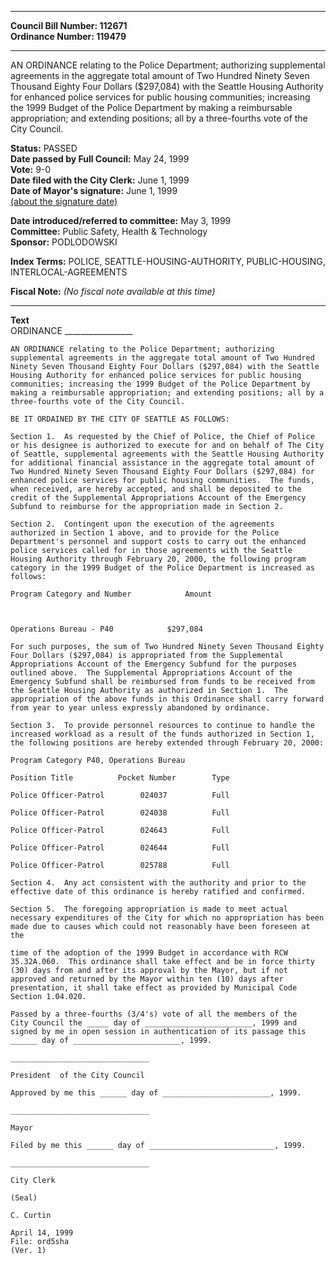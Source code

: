 * * * * *  
  
**Council Bill Number: [](#h0)[](#h2)112671**   
**Ordinance Number: 119479**  
  
* * * * *  
  
AN ORDINANCE relating to the Police Department; authorizing supplemental agreements in the aggregate total amount of Two Hundred Ninety Seven Thousand Eighty Four Dollars ($297,084) with the Seattle Housing Authority for enhanced police services for public housing communities; increasing the 1999 Budget of the Police Department by making a reimbursable appropriation; and extending positions; all by a three-fourths vote of the City Council.  
  
**Status:** PASSED   
**Date passed by Full Council:** May 24, 1999   
**Vote:** 9-0   
**Date filed with the City Clerk:** June 1, 1999   
**Date of Mayor's signature:** June 1, 1999   
[(about the signature date)](/~public/approvaldate.htm)   
  
  
**Date introduced/referred to committee:** May 3, 1999   
**Committee:** Public Safety, Health & Technology   
**Sponsor:** PODLODOWSKI   
  
**Index Terms:** POLICE, SEATTLE-HOUSING-AUTHORITY, PUBLIC-HOUSING, INTERLOCAL-AGREEMENTS  
  
**Fiscal Note:** *(No fiscal note available at this time)*  
  
* * * * *  
  
**Text**  
    ORDINANCE _________________  
  
    AN ORDINANCE relating to the Police Department; authorizing  
    supplemental agreements in the aggregate total amount of Two Hundred  
    Ninety Seven Thousand Eighty Four Dollars ($297,084) with the Seattle  
    Housing Authority for enhanced police services for public housing  
    communities; increasing the 1999 Budget of the Police Department by  
    making a reimbursable appropriation; and extending positions; all by a  
    three-fourths vote of the City Council.  
  
    BE IT ORDAINED BY THE CITY OF SEATTLE AS FOLLOWS:  
  
    Section 1.  As requested by the Chief of Police, the Chief of Police  
    or his designee is authorized to execute for and on behalf of The City  
    of Seattle, supplemental agreements with the Seattle Housing Authority  
    for additional financial assistance in the aggregate total amount of  
    Two Hundred Ninety Seven Thousand Eighty Four Dollars ($297,084) for  
    enhanced police services for public housing communities.  The funds,  
    when received, are hereby accepted, and shall be deposited to the  
    credit of the Supplemental Appropriations Account of the Emergency  
    Subfund to reimburse for the appropriation made in Section 2.  
  
    Section 2.  Contingent upon the execution of the agreements  
    authorized in Section 1 above, and to provide for the Police  
    Department's personnel and support costs to carry out the enhanced  
    police services called for in those agreements with the Seattle  
    Housing Authority through February 20, 2000, the following program  
    category in the 1999 Budget of the Police Department is increased as  
    follows:  
  
    Program Category and Number            Amount  
  
  
  
    Operations Bureau - P40            $297,084  
  
    For such purposes, the sum of Two Hundred Ninety Seven Thousand Eighty  
    Four Dollars ($297,084) is appropriated from the Supplemental  
    Appropriations Account of the Emergency Subfund for the purposes  
    outlined above.  The Supplemental Appropriations Account of the  
    Emergency Subfund shall be reimbursed from funds to be received from  
    the Seattle Housing Authority as authorized in Section 1.  The  
    appropriation of the above funds in this Ordinance shall carry forward  
    from year to year unless expressly abandoned by ordinance.  
  
    Section 3.  To provide personnel resources to continue to handle the  
    increased workload as a result of the funds authorized in Section 1,  
    the following positions are hereby extended through February 20, 2000:  
  
    Program Category P40, Operations Bureau  
  
    Position Title          Pocket Number        Type  
  
    Police Officer-Patrol        024037          Full  
  
    Police Officer-Patrol        024038          Full  
  
    Police Officer-Patrol        024643          Full  
  
    Police Officer-Patrol        024644          Full  
  
    Police Officer-Patrol        025788          Full  
  
    Section 4.  Any act consistent with the authority and prior to the  
    effective date of this ordinance is hereby ratified and confirmed.  
  
    Section 5.  The foregoing appropriation is made to meet actual  
    necessary expenditures of the City for which no appropriation has been  
    made due to causes which could not reasonably have been foreseen at  
    the  
  
    time of the adoption of the 1999 Budget in accordance with RCW  
    35.32A.060.  This ordinance shall take effect and be in force thirty  
    (30) days from and after its approval by the Mayor, but if not  
    approved and returned by the Mayor within ten (10) days after  
    presentation, it shall take effect as provided by Municipal Code  
    Section 1.04.020.  
  
    Passed by a three-fourths (3/4's) vote of all the members of the  
    City Council the _____ day of ________________________, 1999 and  
    signed by me in open session in authentication of its passage this  
    ______ day of ________________________, 1999.  
  
    _______________________________  
  
    President  of the City Council  
  
    Approved by me this ______ day of ________________________, 1999.  
  
    _______________________________  
  
    Mayor  
  
    Filed by me this ______ day of ____________________________, 1999.  
  
    _______________________________  
  
    City Clerk  
  
    (Seal)  
  
    C. Curtin  
  
    April 14, 1999  
    File: ord5sha  
    (Ver. 1)  
